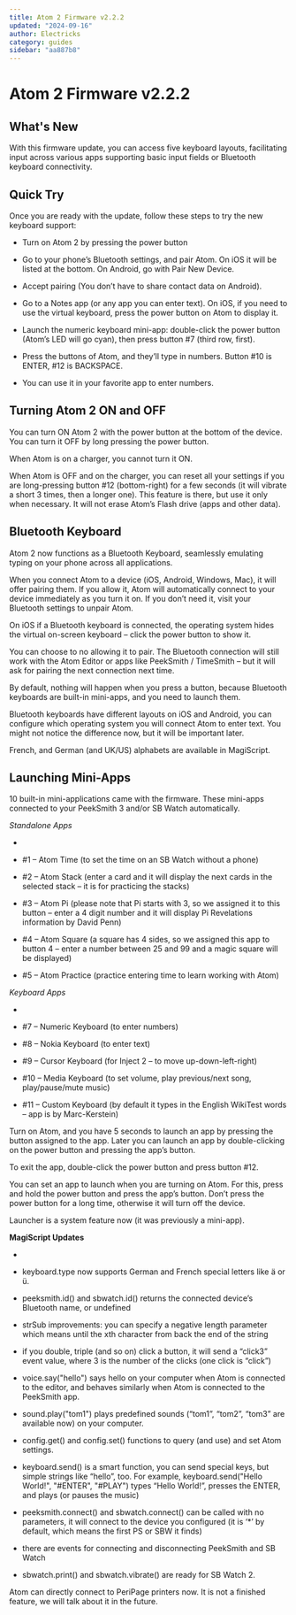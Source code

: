 ```yaml
---
title: Atom 2 Firmware v2.2.2
updated: "2024-09-16"
author: Electricks
category: guides
sidebar: "aa887b8"
---
```


# Atom 2 Firmware v2.2.2

## What's New

 
 
 
 
 With this firmware update, you can access five keyboard layouts, facilitating input across various apps supporting basic input fields or Bluetooth keyboard connectivity.

 
 
 
 
 ## Quick Try

 
 
 
 
 Once you are ready with the update, follow these steps to try the new keyboard support:

- Turn on Atom 2 by pressing the power button

- Go to your phone’s Bluetooth settings, and pair Atom. On iOS it will be listed at the bottom. On Android, go with Pair New Device.

- Accept pairing (You don’t have to share contact data on Android).

- Go to a Notes app (or any app you can enter text). On iOS, if you need to use the virtual keyboard, press the power button on Atom to display it.

- Launch the numeric keyboard mini-app: double-click the power button (Atom’s LED will go cyan), then press button #7 (third row, first).

- Press the buttons of Atom, and they’ll type in numbers. Button #10 is ENTER, #12 is BACKSPACE.

- You can use it in your favorite app to enter numbers.

 
 
 
 
 ## Turning Atom 2 ON and OFF

 
 
 
 
 You can turn ON Atom 2 with the power button at the bottom of the device. You can turn it OFF by long pressing the power button.

When Atom is on a charger, you cannot turn it ON.

When Atom is OFF and on the charger, you can reset all your settings if you are long-pressing button #12 (bottom-right) for a few seconds (it will vibrate a short 3 times, then a longer one). This feature is there, but use it only when necessary. It will not erase Atom’s Flash drive (apps and other data).

 
 
 
 
 ## Bluetooth Keyboard

 
 
 
 
 Atom 2 now functions as a Bluetooth Keyboard, seamlessly emulating typing on your phone across all applications.

When you connect Atom to a device (iOS, Android, Windows, Mac), it will offer pairing them. If you allow it, Atom will automatically connect to your device immediately as you turn it on. If you don’t need it, visit your Bluetooth settings to unpair Atom.

On iOS if a Bluetooth keyboard is connected, the operating system hides the virtual on-screen keyboard – click the power button to show it.

You can choose to no allowing it to pair. The Bluetooth connection will still work with the Atom Editor or apps like PeekSmith / TimeSmith – but it will ask for pairing the next connection next time.

By default, nothing will happen when you press a button, because Bluetooth keyboards are built-in mini-apps, and you need to launch them.

Bluetooth keyboards have different layouts on iOS and Android, you can configure which operating system you will connect Atom to enter text. You might not notice the difference now, but it will be important later.

French, and German (and UK/US) alphabets are available in MagiScript.

 
 
 
 
 ## Launching Mini-Apps

 
 
 
 
 10 built-in mini-applications came with the firmware. These mini-apps connected to your PeekSmith 3 and/or SB Watch automatically.

*Standalone Apps*

- 

- #1 – Atom Time (to set the time on an SB Watch without a phone)

- #2 – Atom Stack (enter a card and it will display the next cards in the selected stack – it is for practicing the stacks)

- #3 – Atom Pi (please note that Pi starts with 3, so we assigned it to this button – enter a 4 digit number and it will display Pi Revelations information by David Penn)

- #4 – Atom Square (a square has 4 sides, so we assigned this app to button 4 – enter a number between 25 and 99 and a magic square will be displayed)

- #5 – Atom Practice (practice entering time to learn working with Atom)

*Keyboard Apps*

- 

- #7 – Numeric Keyboard (to enter numbers)

- #8 – Nokia Keyboard (to enter text)

- #9 – Cursor Keyboard (for Inject 2 – to move up-down-left-right)

- #10 – Media Keyboard (to set volume, play previous/next song, play/pause/mute music)

- #11 – Custom Keyboard (by default it types in the English WikiTest words – app is by Marc-Kerstein)

Turn on Atom, and you have 5 seconds to launch an app by pressing the button assigned to the app. Later you can launch an app by double-clicking on the power button and pressing the app’s button.

To exit the app, double-click the power button and press button #12.

You can set an app to launch when you are turning on Atom. For this, press and hold the power button and press the app’s button. Don’t press the power button for a long time, otherwise it will turn off the device.

Launcher is a system feature now (it was previously a mini-app).

**MagiScript Updates**

- 

- keyboard.type now supports German and French special letters like ä or ü.

- peeksmith.id() and sbwatch.id() returns the connected device’s Bluetooth name, or undefined

- strSub improvements: you can specify a negative length parameter which means until the xth character from back the end of the string

- if you double, triple (and so on) click a button, it will send a “click3” event value, where 3 is the number of the clicks (one click is “click”)

- voice.say("hello") says hello on your computer when Atom is connected to the editor, and behaves similarly when Atom is connected to the PeekSmith app.

- sound.play("tom1") plays predefined sounds (“tom1”, “tom2”, “tom3” are available now) on your computer.

- config.get() and config.set() functions to query (and use) and set Atom settings.

- keyboard.send() is a smart function, you can send special keys, but simple strings like “hello”, too. For example, keyboard.send("Hello World!", "#ENTER", "#PLAY") types “Hello World!”, presses the ENTER, and plays (or pauses the music)

- peeksmith.connect() and sbwatch.connect() can be called with no parameters, it will connect to the device you configured (it is ‘*’ by default, which means the first PS or SBW it finds)

- there are events for connecting and disconnecting PeekSmith and SB Watch

- sbwatch.print() and sbwatch.vibrate() are ready for SB Watch 2.

Atom can directly connect to PeriPage printers now. It is not a finished feature, we will talk about it in the future.
